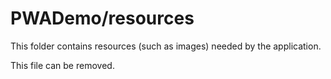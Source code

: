 # PWADemo/resources

This folder contains resources (such as images) needed by the application. 

This file can be removed.
